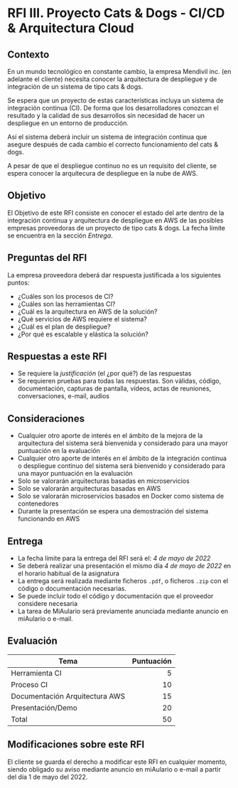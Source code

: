 # RFI III. Proyecto Cats & Dogs - CI/CD & Arquitectura Cloud

## Contexto

En un mundo tecnológico en constante cambio, la empresa Mendivil inc. (en adelante el cliente) necesita conocer la arquitectura de despliegue y de integración de un sistema de tipo cats & dogs.

Se espera que un proyecto de estas características incluya un sistema de integración continua (CI). De forma que los desarrolladores conozcan el resultado y la calidad de sus desarrollos sin necesidad de hacer un despliegue en un entorno de producción.

Así el sistema deberá incluir un sistema de integración continua que asegure después de cada cambio el correcto funcionamiento del cats & dogs.

A pesar de que el despliegue continuo no es un requisito del cliente, se espera conocer la arquitecura de despliegue en la nube de AWS.

## Objetivo

El Objetivo de este RFI consiste en conocer el estado del arte dentro de la integración continua y arquitectura de despliegue en AWS de las posibles empresas proveedoras de un proyecto de tipo cats & dogs. La fecha límite
se encuentra en la sección *Entrega*.

## Preguntas del RFI

La empresa proveedora deberá dar respuesta justificada a los siguientes puntos:

* ¿Cuáles son los procesos de CI?
* ¿Cuáles son las herramientas CI?
* ¿Cuál es la arquitectura en AWS de la solución?
* ¿Qué servicios de AWS requiere el sistema?
* ¿Cuál es el plan de despliegue?
* ¿Por qué es escalable y elástica la solución?

## Respuestas a este RFI

* Se requiere la *justificación* (el ¿por qué?) de las respuestas
* Se requieren pruebas para todas las respuestas. Son válidas, código, documentación, capturas de pantalla, vídeos, actas de reuniones, conversaciones, e-mail, audios

## Consideraciones

* Cualquier otro aporte de interés en el ámbito de la mejora de la arquitectura del sistema
será bienvenida y considerado para una mayor puntuación en la evaluación
* Cualquier otro aporte de interés en el ámbito de la integración continua o despliegue continuo del sistema
será bienvenido y considerado para una mayor puntuación en la evaluación
* Solo se valorarán arquitecturas basadas en microservicios
* Solo se valorarán arquitecturas basadas en AWS
* Solo se valorarán microservicios basados en Docker como sistema de contenedores
* Durante la presentación se espera una demostración del sistema funcionando en AWS

## Entrega

* La fecha límite para la entrega del RFI será el: *4 de mayo de 2022*
* Se deberá realizar una presentación el mismo día *4 de mayo de 2022* en el
horario habitual de la asignatura
* La entrega será realizada mediante ficheros `.pdf`, o ficheros `.zip` con el código o documentación necesarias.
* Se puede incluir todo el código y documentación que el proveedor considere necesaria
* La tarea de MiAulario será previamente anunciada mediante anuncio en miAulario o e-mail.

## Evaluación

| Tema                                         | Puntuación |
| -------------                                |       ---: |
| Herramienta CI                                       | 5  |
| Proceso CI                                           | 10 |
| Documentación Arquitectura AWS                       | 15 |
| Presentación/Demo                                    | 20 |
| Total                                                | 50 |

## Modificaciones sobre este RFI

El cliente se guarda el derecho a modificar este RFI en cualquier momento, siendo obligado su aviso mediante anuncio en miAulario o e-mail a partir del día 1 de mayo del 2022.
